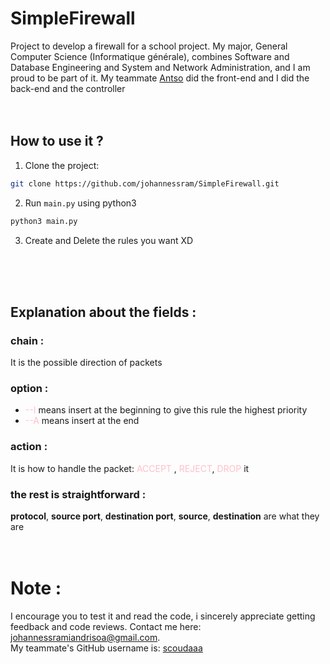 # SimpleFirewall
Project to develop a firewall for a school project. My major, General Computer Science (Informatique générale), combines Software and Database Engineering and System and Network Administration, and I am proud to be part of it. My teammate [Antso](https://github.com/scoudaaa) did the front-end and I did the back-end and the controller
</br>
</br>
</br>

## How to use it ?
1. Clone the project:
```bash
git clone https://github.com/johannessram/SimpleFirewall.git
```

2. Run `main.py` using python3
```bash
python3 main.py
```

3. Create and Delete the rules you want XD
</br>
</br>
</br>

## Explanation about the fields :
### **chain :**
It is the possible direction of packets

### **option :**
- <a style="color: pink">--I</a> means insert at the beginning to give this rule the highest priority
- <a style="color: pink">--A </a> means insert at the end

### **action :**
It is how to handle the packet: <a style="color: pink"> ACCEPT </a>, <a style="color: pink"> REJECT</a>, <a style="color: pink">DROP </a> it

### **the rest is straightforward :**
**protocol**, **source port**, **destination port**, **source**, **destination** are what they are
</br>
</br>
</br>

# Note :
I encourage you to test it and read the code, i sincerely appreciate getting feedback and code reviews. Contact me here: johannessramiandrisoa@gmail.com.
</br>
My teammate's GitHub username is: [scoudaaa](https://github.com/scoudaaa)
